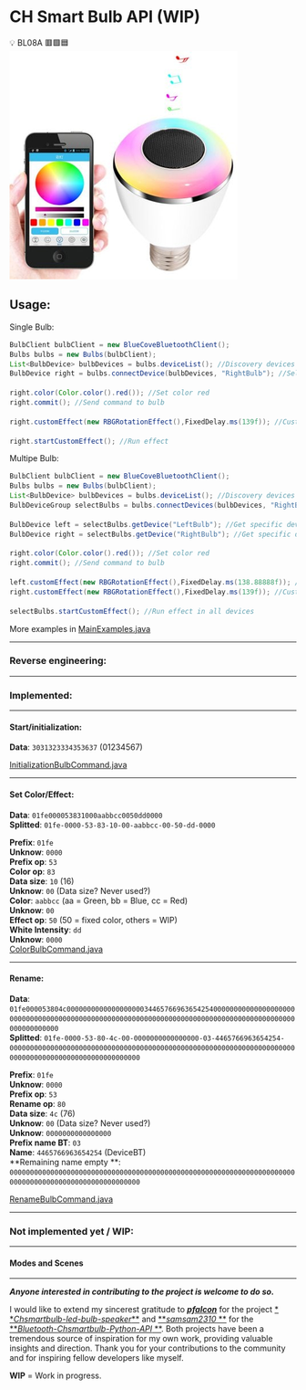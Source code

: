 # CH Smart Bulb API (WIP)

:bulb: BL08A :red_square::green_square::blue_square:  
![Chsmartbulb.jpg](Chsmartbulb.jpg)

## Usage:

Single Bulb:

```java
BulbClient bulbClient = new BlueCoveBluetoothClient();
Bulbs bulbs = new Bulbs(bulbClient);
List<BulbDevice> bulbDevices = bulbs.deviceList(); //Discovery devices
BulbDevice right = bulbs.connectDevice(bulbDevices, "RightBulb"); //Select and connect single device

right.color(Color.color().red()); //Set color red
right.commit(); //Send command to bulb

right.customEffect(new RBGRotationEffect(),FixedDelay.ms(139f)); //Custom effect

right.startCustomEffect(); //Run effect
```

Multipe Bulb:

```java
BulbClient bulbClient = new BlueCoveBluetoothClient();
Bulbs bulbs = new Bulbs(bulbClient);
List<BulbDevice> bulbDevices = bulbs.deviceList(); //Discovery devices
BulbDeviceGroup selectBulbs = bulbs.connectDevices(bulbDevices, "RightBulb", "LeftBulb"); //Select and connect group of devices

BulbDevice left = selectBulbs.getDevice("LeftBulb"); //Get specific device
BulbDevice right = selectBulbs.getDevice("RightBulb"); //Get specific device

right.color(Color.color().red()); //Set color red
right.commit(); //Send command to bulb

left.customEffect(new RBGRotationEffect(),FixedDelay.ms(138.88888f)); //Custom effect
right.customEffect(new RBGRotationEffect(),FixedDelay.ms(139f)); //Custom effect

selectBulbs.startCustomEffect(); //Run effect in all devices
```
More examples in [MainExamples.java](src%2Fmain%2Fjava%2Fbr%2Fcom%2Frafaelbiasi%2Fchsmartbulbled%2FMainExamples.java)  

---

### Reverse engineering:

---

### Implemented:

---

#### Start/initialization:

**Data**: `3031323334353637` (01234567)

[InitializationBulbCommand.java](src%2Fmain%2Fjava%2Fbr%2Fcom%2Frafaelbiasi%2Fchsmartbulbled%2Fcommand%2FInitializationBulbCommand.java)

---

#### Set Color/Effect:

**Data**: `01fe000053831000aabbcc0050dd0000`  
**Splitted**: `01fe-0000-53-83-10-00-aabbcc-00-50-dd-0000`

**Prefix**: `01fe`  
**Unknow**: `0000`  
**Prefix op**: `53`  
**Color op**: `83`  
**Data size**: `10` (16)  
**Unknow**: `00` (Data size? Never used?)  
**Color**: `aabbcc` (aa = Green, bb = Blue, cc = Red)  
**Unknow**: `00`  
**Effect op**: `50` (50 = fixed color, others = WIP)  
**White Intensity**: `dd`  
**Unknow**: `0000`  
[ColorBulbCommand.java](src%2Fmain%2Fjava%2Fbr%2Fcom%2Frafaelbiasi%2Fchsmartbulbled%2Fcommand%2FColorBulbCommand.java)

---

#### Rename:

**Data**: `01fe000053804c000000000000000000034465766963654254000000000000000000000000000000000000000000000000000000000000000000000000000000000000000000000000000000`  
**Splitted**: `01fe-0000-53-80-4c-00-0000000000000000-03-4465766963654254-000000000000000000000000000000000000000000000000000000000000000000000000000000000000000000000000000000`

**Prefix**: `01fe`  
**Unknow**: `0000`  
**Prefix op**: `53`  
**Rename op**: `80`  
**Data size**: `4c` (76)  
**Unknow**: `00` (Data size? Never used?)  
**Unknow**: `0000000000000000`  
**Prefix name BT**: `03`  
**Name**: `4465766963654254` (DeviceBT)  
**Remaining name empty
**: `000000000000000000000000000000000000000000000000000000000000000000000000000000000000000000000000000000`

[RenameBulbCommand.java](src%2Fmain%2Fjava%2Fbr%2Fcom%2Frafaelbiasi%2Fchsmartbulbled%2Fcommand%2FRenameBulbCommand.java)

---

### Not implemented yet / WIP:

---

#### Modes and Scenes

---

_**Anyone interested in contributing to the project is welcome to do so.**_

I would like to extend my sincerest gratitude to [**_pfalcon_**](https://github.com/pfalcon) for the project [*
*_Chsmartbulb-led-bulb-speaker_**](https://github.com/pfalcon/Chsmartbulb-led-bulb-speaker) and [**_samsam2310_
**](https://github.com/samsam2310) for the [**_Bluetooth-Chsmartbulb-Python-API_
**](https://github.com/samsam2310/Bluetooth-Chsmartbulb-Python-API). Both projects have been a tremendous source of
inspiration for my own work, providing valuable insights and direction. Thank you for your contributions to the
community and for inspiring fellow developers like myself.

**WIP** = Work in progress.
